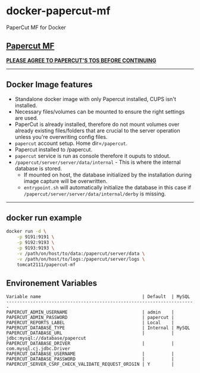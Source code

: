 # docker-papercut-mf
PaperCut MF for Docker 

## [Papercut MF](https://www.papercut.com/products/mf/)
**[PLEASE AGREE TO PAPERCUT'S TOS BEFORE CONTINUING](https://www.papercut.com/products/ng/manual/common/topics/license.html)**

-------

## Docker Image features
- Standalone docker image with only Papercut installed, CUPS isn't installed.
- Necessary files/volumes can be mounted to ensure the right settings are used.
- PaperCut is already installed, therefore do not mount volumes over already existing files/folders that are crucial to the server operation unless you're overwriting config files.
- `papercut` account setup. Home dir=`/papercut`.
- Papercut installed to /papercut.
- `papercut` service is run as console therefore it ouputs to stdout.
- `/papercut/server/server/data/internal` - This is where the internal database is stored.
    - If mounted on host, the database initialized by the installation during image capture will be overwritten.
    - `entrypoint.sh` will automatically initialize the database in this case if `/papercut/server/server/data/internal/derby` is missing.

-------

## docker run example
```bash
docker run -d \
    -p 9191:9191 \
    -p 9192:9193 \
    -p 9193:9193 \
    -v /path/on/host/to/data:/papercut/server/data \
    -v /path/on/host/to/logs:/papercut/server/logs \
    tomcat2111/papercut-mf
```

## Environement Variables

    Variable name                                      | Default  | MySQL 
    -----------------------------------------------------------------------
    PAPERCUT_ADMIN_USERNAME                            | admin    | 
    PAPERCUT_ADMIN_PASSWORD                            | papercut |
    PAPERCUT_REPORTS_LABEL                             | Local    |
    PAPERCUT_DATABASE_TYPE                             | Internal | MySQL
    PAPERCUT_DATABASE_URL                              |          | jdbc:mysql://database/papercut
    PAPERCUT_DATABASE_DRIVER                           |          | com.mysql.cj.jdbc.Driver 
    PAPERCUT_DATABASE_USERNAME                         |          |
    PAPERCUT_DATABASE_PASSWORD                         |          |  
    PAPERCUT_SERVER_CSRF_CHECK_VALIDATE_REQUEST_ORIGIN | Y        |
